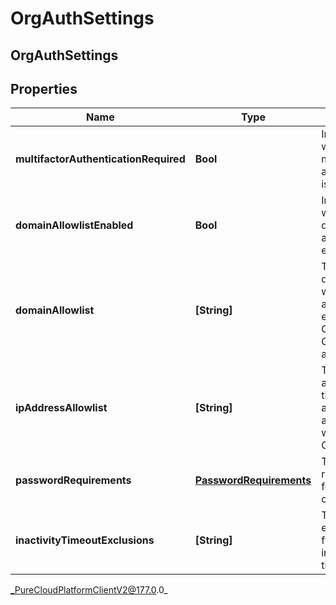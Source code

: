 # OrgAuthSettings

## OrgAuthSettings

## Properties

|Name | Type | Description | Notes|
|------------ | ------------- | ------------- | -------------|
| **multifactorAuthenticationRequired** | **Bool** | Indicates whether multi-factor authentication is required. | [optional] |
| **domainAllowlistEnabled** | **Bool** | Indicates whether the domain allowlist is enabled. | [optional] |
| **domainAllowlist** | **[String]** | The list of domains that will be allowed to embed Genesys Cloud applications. | [optional] |
| **ipAddressAllowlist** | **[String]** | The list of IP addresses that will be allowed to authenticate with Genesys Cloud. | [optional] |
| **passwordRequirements** | [**PasswordRequirements**](PasswordRequirements) | The password requirements for the organization. | [optional] |
| **inactivityTimeoutExclusions** | **[String]** | The list of exempt apis from inactivity timeout. | [optional] |



_PureCloudPlatformClientV2@177.0.0_
